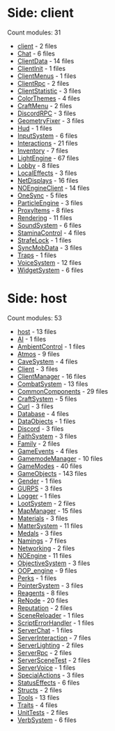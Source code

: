 # Side: client
Count modules: 31
 - [client](client//client.md) - 2 files
 - [Chat](client//Chat.md) - 6 files
 - [ClientData](client//ClientData.md) - 14 files
 - [ClientInit](client//ClientInit.md) - 1 files
 - [ClientMenus](client//ClientMenus.md) - 1 files
 - [ClientRpc](client//ClientRpc.md) - 2 files
 - [ClientStatistic](client//ClientStatistic.md) - 3 files
 - [ColorThemes](client//ColorThemes.md) - 4 files
 - [CraftMenu](client//CraftMenu.md) - 2 files
 - [DiscordRPC](client//DiscordRPC.md) - 3 files
 - [GeometryFixer](client//GeometryFixer.md) - 3 files
 - [Hud](client//Hud.md) - 1 files
 - [InputSystem](client//InputSystem.md) - 6 files
 - [Interactions](client//Interactions.md) - 21 files
 - [Inventory](client//Inventory.md) - 7 files
 - [LightEngine](client//LightEngine.md) - 67 files
 - [Lobby](client//Lobby.md) - 8 files
 - [LocalEffects](client//LocalEffects.md) - 3 files
 - [NetDisplays](client//NetDisplays.md) - 16 files
 - [NOEngineClient](client//NOEngineClient.md) - 14 files
 - [OneSync](client//OneSync.md) - 5 files
 - [ParticleEngine](client//ParticleEngine.md) - 3 files
 - [ProxyItems](client//ProxyItems.md) - 8 files
 - [Rendering](client//Rendering.md) - 11 files
 - [SoundSystem](client//SoundSystem.md) - 6 files
 - [StaminaControl](client//StaminaControl.md) - 4 files
 - [StrafeLock](client//StrafeLock.md) - 1 files
 - [SyncMobData](client//SyncMobData.md) - 3 files
 - [Traps](client//Traps.md) - 1 files
 - [VoiceSystem](client//VoiceSystem.md) - 12 files
 - [WidgetSystem](client//WidgetSystem.md) - 6 files
# Side: host
Count modules: 53
 - [host](host//host.md) - 13 files
 - [AI](host//AI.md) - 1 files
 - [AmbientControl](host//AmbientControl.md) - 1 files
 - [Atmos](host//Atmos.md) - 9 files
 - [CaveSystem](host//CaveSystem.md) - 4 files
 - [Client](host//Client.md) - 3 files
 - [ClientManager](host//ClientManager.md) - 16 files
 - [CombatSystem](host//CombatSystem.md) - 13 files
 - [CommonComponents](host//CommonComponents.md) - 29 files
 - [CraftSystem](host//CraftSystem.md) - 5 files
 - [Curl](host//Curl.md) - 3 files
 - [Database](host//Database.md) - 4 files
 - [DataObjects](host//DataObjects.md) - 1 files
 - [Discord](host//Discord.md) - 3 files
 - [FaithSystem](host//FaithSystem.md) - 3 files
 - [Family](host//Family.md) - 2 files
 - [GameEvents](host//GameEvents.md) - 4 files
 - [GamemodeManager](host//GamemodeManager.md) - 10 files
 - [GameModes](host//GameModes.md) - 40 files
 - [GameObjects](host//GameObjects.md) - 143 files
 - [Gender](host//Gender.md) - 1 files
 - [GURPS](host//GURPS.md) - 3 files
 - [Logger](host//Logger.md) - 1 files
 - [LootSystem](host//LootSystem.md) - 2 files
 - [MapManager](host//MapManager.md) - 15 files
 - [Materials](host//Materials.md) - 3 files
 - [MatterSystem](host//MatterSystem.md) - 11 files
 - [Medals](host//Medals.md) - 3 files
 - [Namings](host//Namings.md) - 7 files
 - [Networking](host//Networking.md) - 2 files
 - [NOEngine](host//NOEngine.md) - 11 files
 - [ObjectiveSystem](host//ObjectiveSystem.md) - 3 files
 - [OOP_engine](host//OOP_engine.md) - 9 files
 - [Perks](host//Perks.md) - 1 files
 - [PointerSystem](host//PointerSystem.md) - 3 files
 - [Reagents](host//Reagents.md) - 8 files
 - [ReNode](host//ReNode.md) - 20 files
 - [Reputation](host//Reputation.md) - 2 files
 - [SceneReloader](host//SceneReloader.md) - 1 files
 - [ScriptErrorHandler](host//ScriptErrorHandler.md) - 1 files
 - [ServerChat](host//ServerChat.md) - 1 files
 - [ServerInteraction](host//ServerInteraction.md) - 7 files
 - [ServerLighting](host//ServerLighting.md) - 2 files
 - [ServerRpc](host//ServerRpc.md) - 2 files
 - [ServerSceneTest](host//ServerSceneTest.md) - 2 files
 - [ServerVoice](host//ServerVoice.md) - 1 files
 - [SpecialActions](host//SpecialActions.md) - 3 files
 - [StatusEffects](host//StatusEffects.md) - 6 files
 - [Structs](host//Structs.md) - 2 files
 - [Tools](host//Tools.md) - 13 files
 - [Traits](host//Traits.md) - 4 files
 - [UnitTests](host//UnitTests.md) - 2 files
 - [VerbSystem](host//VerbSystem.md) - 6 files
